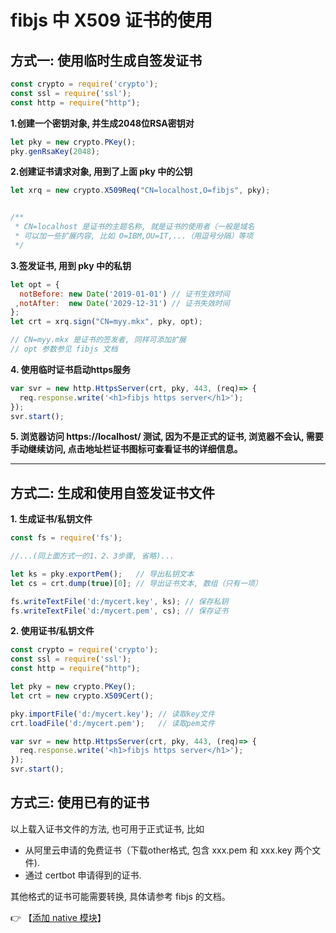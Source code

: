# fibjs 中 X509 证书的使用

## 方式一: 使用临时生成自签发证书

```js
const crypto = require('crypto');
const ssl = require('ssl');
const http = require("http");
```

**1.创建一个密钥对象, 并生成2048位RSA密钥对**

```js
let pky = new crypto.PKey();  
pky.genRsaKey(2048); 
```        


**2.创建证书请求对象, 用到了上面 pky 中的公钥**

```js
let xrq = new crypto.X509Req("CN=localhost,O=fibjs", pky);


/**
 * CN=localhost 是证书的主题名称, 就是证书的使用者（一般是域名
 * 可以加一些扩展内容, 比如 O=IBM,OU=IT,...（用逗号分隔）等项
 */
```


**3.签发证书, 用到 pky 中的私钥**

```js
let opt = {
  notBefore: new Date('2019-01-01') // 证书生效时间
 ,notAfter:  new Date('2029-12-31') // 证书失效时间
};
let crt = xrq.sign("CN=myy.mkx", pky, opt); 

// CN=myy.mkx 是证书的签发者, 同样可添加扩展
// opt 参数参见 fibjs 文档
```

**4. 使用临时证书启动https服务**

```js
var svr = new http.HttpsServer(crt, pky, 443, (req)=> {
  req.response.write('<h1>fibjs https server</h1>');
});
svr.start();
```


**5. 浏览器访问 https://localhost/ 测试, 因为不是正式的证书, 浏览器不会认, 需要手动继续访问, 点击地址栏证书图标可查看证书的详细信息。**

-----
## 方式二: 生成和使用自签发证书文件


**1. 生成证书/私钥文件**
```js
const fs = require('fs');

//...(同上面方式一的1、2、3步骤, 省略)...

let ks = pky.exportPem();   // 导出私钥文本
let cs = crt.dump(true)[0]; // 导出证书文本, 数组（只有一项）

fs.writeTextFile('d:/mycert.key', ks); // 保存私钥
fs.writeTextFile('d:/mycert.pem', cs); // 保存证书
```

**2. 使用证书/私钥文件**

```js
const crypto = require('crypto');
const ssl = require('ssl');
const http = require("http");

let pky = new crypto.PKey();      
let crt = new crypto.X509Cert();  

pky.importFile('d:/mycert.key'); // 读取key文件
crt.loadFile('d:/mycert.pem');   // 读取pem文件

var svr = new http.HttpsServer(crt, pky, 443, (req)=> {
  req.response.write('<h1>fibjs https server</h1>');
});
svr.start();
```

## 方式三: 使用已有的证书

以上载入证书文件的方法, 也可用于正式证书, 比如

- 从阿里云申请的免费证书（下载other格式, 包含 xxx.pem 和 xxx.key 两个文件).
- 通过 certbot 申请得到的证书.

其他格式的证书可能需要转换, 具体请参考 fibjs 的文档。

👉 【[添加 native 模块](contribute.md)】